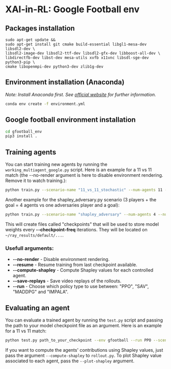 # XAI-in-RL: Google Football env

## Packages installation
```
sudo apt-get update && 
sudo apt-get install git cmake build-essential libgl1-mesa-dev libsdl2-dev \
libsdl2-image-dev libsdl2-ttf-dev libsdl2-gfx-dev libboost-all-dev \
libdirectfb-dev libst-dev mesa-utils xvfb x11vnc libsdl-sge-dev python3-pip \
cmake libopenmpi-dev python3-dev zlib1g-dev
```
## Environment installation (Anaconda)
*Note: Install Anaconda first. See [official website](https://docs.anaconda.com/anaconda/install/linux/) for further information.*
```bash
conda env create -f environment.yml
```

## Google football environment installation
```bash
cd gfootball_env
pip3 install .
```
## Training agents

You can start training new agents by running the `working_multiagent_google.py` script.
Here is an example for a 11 vs 11 match (the --no-render argument is here to disable environment rendering. Remove it to watch training.):
```bash
python train.py --scenario-name "11_vs_11_stochastic" --num-agents 11 --num-iters 100000 --checkpoint-freq 1000 --run IMPALA
```

Another example for the shapley_adversary.py scenario (3 players + the goal = 4 agents vs one adversaries player and a goal):
```bash
python train.py --scenario-name "shapley_adversary" --num-agents 4 --num-iters 1000 --checkpoint-freq 100 --run IMPALA
```

This will create files called "checkpoints" that will be used to store model weights every **--checkpoint-freq** iterations.
They will be located on `~/ray_results/default/...`.

### Usefull arguments:

* **--no-render** - Disable environment rendering.
* **--resume** - Resume training from last checkpoint available.
* **--compute-shapley** - Compute Shapley values for each controlled agent.
* **--save-replays** - Save video replays of the rollouts.
* **--run** - Choose which policy type to use between: "PPO", "SAV", "MADDPG" and "IMPALA". 

## Evaluating an agent

You can evaluate a trained agent by running the `test.py` script and passing the path to your model checkpoint file as an argument. Here is an example for a 11 vs 11 match:
```bash
python test.py path_to_your_checkpoint --env gfootball --run PPO --scenario-name "11_vs_11_stochastic" --num-agents 11 --episodes 20 --steps 10000
```
If you want to compute the agents' contributions using Shapley values, just pass the argument `--compute-shapley` to `rollout.py`. To plot Shapley value associated to each agent, pass the `--plot-shapley` argument.
